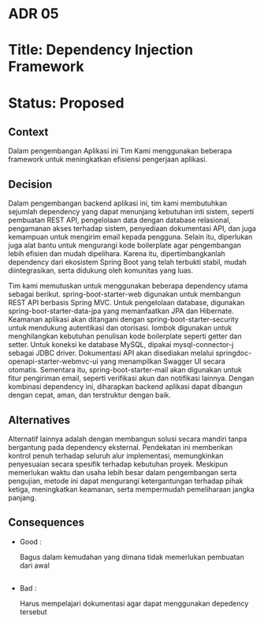 # ADR 05
# Title: Dependency Injection Framework
# Status: Proposed

## Context
Dalam pengembangan Aplikasi ini Tim Kami menggunakan beberapa framework untuk meningkatkan efisiensi pengerjaan aplikasi.

## Decision
Dalam pengembangan backend aplikasi ini, tim kami membutuhkan sejumlah dependency yang dapat menunjang kebutuhan inti sistem, seperti pembuatan REST API, pengelolaan data dengan database relasional, pengamanan akses terhadap sistem, penyediaan dokumentasi API, dan juga kemampuan untuk mengirim email kepada pengguna. Selain itu, diperlukan juga alat bantu untuk mengurangi kode boilerplate agar pengembangan lebih efisien dan mudah dipelihara. Karena itu, dipertimbangkanlah dependency dari ekosistem Spring Boot yang telah terbukti stabil, mudah diintegrasikan, serta didukung oleh komunitas yang luas.

Tim kami memutuskan untuk menggunakan beberapa dependency utama sebagai berikut. spring-boot-starter-web digunakan untuk membangun REST API berbasis Spring MVC. Untuk pengelolaan database, digunakan spring-boot-starter-data-jpa yang memanfaatkan JPA dan Hibernate. Keamanan aplikasi akan ditangani dengan spring-boot-starter-security untuk mendukung autentikasi dan otorisasi. lombok digunakan untuk menghilangkan kebutuhan penulisan kode boilerplate seperti getter dan setter. Untuk koneksi ke database MySQL, dipakai mysql-connector-j sebagai JDBC driver. Dokumentasi API akan disediakan melalui springdoc-openapi-starter-webmvc-ui yang menampilkan Swagger UI secara otomatis. Sementara itu, spring-boot-starter-mail akan digunakan untuk fitur pengiriman email, seperti verifikasi akun dan notifikasi lainnya. Dengan kombinasi dependency ini, diharapkan backend aplikasi dapat dibangun dengan cepat, aman, dan terstruktur dengan baik.

## Alternatives
Alternatif lainnya adalah dengan membangun solusi secara mandiri tanpa bergantung pada dependency eksternal. Pendekatan ini memberikan kontrol penuh terhadap seluruh alur implementasi, memungkinkan penyesuaian secara spesifik terhadap kebutuhan proyek. Meskipun memerlukan waktu dan usaha lebih besar dalam pengembangan serta pengujian, metode ini dapat mengurangi ketergantungan terhadap pihak ketiga, meningkatkan keamanan, serta mempermudah pemeliharaan jangka panjang.

## Consequences
- Good : 

    Bagus dalam kemudahan yang dimana tidak memerlukan pembuatan dari awal
##
- Bad : 

    Harus mempelajari dokumentasi agar dapat menggunakan depedency tersebut 

